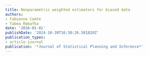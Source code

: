```yaml
---
title: Nonparametric weighted estimators for biased data
authors:
- Fabienne Comte
- Tabea Rebafka
date: '2016-01-01'
publishDate: '2024-10-30T16:30:26.581820Z'
publication_types:
- article-journal
publication: '*Journal of Statistical Planning and Inference*'
---
```

